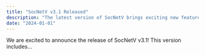 ```yaml
---
title: "SocNetV v3.1 Released"
description: "The latest version of SocNetV brings exciting new features and improvements."
date: "2024-01-01"
---
```

We are excited to announce the release of SocNetV v3.1! This version includes...
